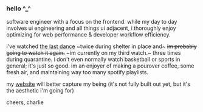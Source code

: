 ### hello ^_^

software engineer with a focus on the frontend. while my day to day involves ui engineering and all things ui adjacent, i thoroughly enjoy optimizing for web performance & developer workflow efficiency.

i've watched [the last dance](https://www.netflix.com/title/80203144) ~twice during shelter in place and~ ~~im probably going to watch it again.~~ ~im currently on my third watch.~ three times during quarantine. i don't even normally watch basketball or sports in general; it's just so good. im an enjoyer of making a pourover coffee, some fresh air, and maintaining way too many spotify playlists.

my [website](http://charliephan.com/) will better capture my being (it's not fully built out yet, but it's the aesthetic i'm going for)

cheers,
charlie
